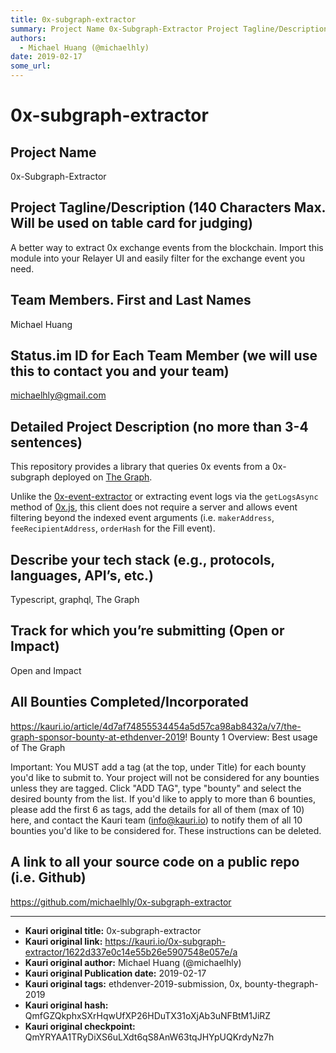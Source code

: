 ```yaml
---
title: 0x-subgraph-extractor
summary: Project Name 0x-Subgraph-Extractor Project Tagline/Description (140 Characters Max. Will be used on table card for judging) A better way to extract 0x exchange events from the blockchain. Import this module into your Relayer UI and easily filter for the exchange event you need. Team Members. First and Last Names Michael Huang Status.im ID for Each Team Member (we will use this to contact you and your team) michaelhly@gmail.com Detailed Project Description (no more than 3-4 sentences) This reposi
authors:
  - Michael Huang (@michaelhly)
date: 2019-02-17
some_url: 
---
```


# 0x-subgraph-extractor


## Project Name
0x-Subgraph-Extractor

## Project Tagline/Description (140 Characters Max. Will be used on table card for judging)
A better way to extract 0x exchange events from the blockchain.  Import this module into your Relayer UI and easily filter for the exchange event you need.

## Team Members. First and Last Names
Michael Huang


## Status.im ID for Each Team Member (we will use this to contact you and your team)
michaelhly@gmail.com

## Detailed Project Description (no more than 3-4 sentences)
This repository provides a library that queries 0x events from a 0x-subgraph deployed on [The Graph](https://thegraph.com/).

Unlike the [0x-event-extractor](https://github.com/0xTracker/0x-event-extractor) or extracting event logs via the `getLogsAsync` method of [0x.js](https://github.com/0xProject/0x-monorepo/tree/development/packages/0x.js), this client does not require a server and allows event filtering beyond the indexed event arguments (i.e. `makerAddress`, `feeRecipientAddress`, `orderHash` for the Fill event).


## Describe your tech stack (e.g., protocols, languages, API’s, etc.)
Typescript, graphql, The Graph

## Track for which you’re submitting (Open or Impact)
Open and Impact

## All Bounties Completed/Incorporated
https://kauri.io/article/4d7af74855534454a5d57ca98ab8432a/v7/the-graph-sponsor-bounty-at-ethdenver-2019!
Bounty 1 Overview: Best usage of The Graph

Important: You MUST add a tag (at the top, under Title) for each bounty you'd like to submit to. Your project will not be considered for any bounties unless they are tagged. Click "ADD TAG", type  "bounty" and select the desired bounty from the list. If you'd like to apply to more than 6 bounties, please add the first 6 as tags, add the details for all of them (max of 10) here, and contact the Kauri team (info@kauri.io) to notify them of all 10 bounties you'd like to be considered for. These instructions can be deleted.

## A link to all your source code on a public repo (i.e. Github)
https://github.com/michaelhly/0x-subgraph-extractor






---

- **Kauri original title:** 0x-subgraph-extractor
- **Kauri original link:** https://kauri.io/0x-subgraph-extractor/1622d337e0c14e55b26e5907548e057e/a
- **Kauri original author:** Michael Huang (@michaelhly)
- **Kauri original Publication date:** 2019-02-17
- **Kauri original tags:** ethdenver-2019-submission, 0x, bounty-thegraph-2019
- **Kauri original hash:** QmfGZQkphxSXrHqwUfXP26HDuTX31oXjAb3uNFBtM1JiRZ
- **Kauri original checkpoint:** QmYRYAA1TRyDiXS6uLXdt6qS8AnW63tqJHYpUQKrdyNz7h



